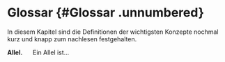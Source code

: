# Glossar {#Glossar .unnumbered}

In diesem Kapitel sind die Definitionen der wichtigsten Konzepte nochmal kurz und knapp zum nachlesen festgehalten. 

**Allel.** &nbsp;&nbsp;&nbsp;&nbsp; Ein Allel ist...
